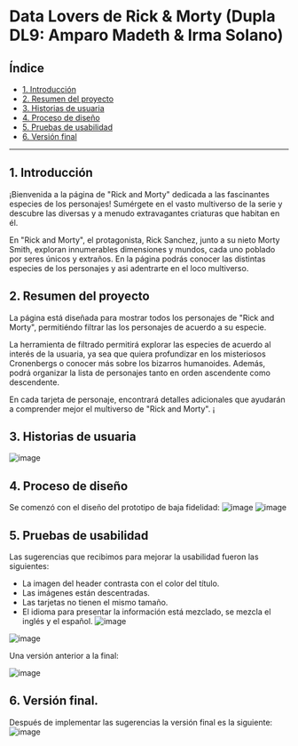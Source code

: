 # Data Lovers de Rick & Morty (Dupla DL9: Amparo Madeth & Irma Solano)

## Índice

* [1. Introducción](#1-Introducción)
* [2. Resumen del proyecto](#2-resumen-del-proyecto)
* [3. Historias de usuaria](#3-Historias-de-usuaria)
* [4. Proceso de diseño](#4-Proceso-de-diseño)
* [5. Pruebas de usabilidad](#5-Pruebas-de-usabilidad)
* [6. Versión final](#6-Versión-final)
***

## 1. Introducción

¡Bienvenida a la página de "Rick and Morty" dedicada a las fascinantes especies de los personajes! Sumérgete en el vasto multiverso de la serie y descubre las diversas y a menudo extravagantes criaturas que habitan en él.

En "Rick and Morty", el protagonista, Rick Sanchez, junto a su nieto Morty Smith, exploran innumerables dimensiones y mundos, cada uno poblado por seres únicos y extraños. En la página podrás conocer las distintas especies de los personajes y asi adentrarte en el loco multiverso.

## 2. Resumen del proyecto

La página está diseñada para mostrar todos los personajes de "Rick and Morty", permitiéndo filtrar las los personajes de acuerdo a su especie.

La herramienta de filtrado permitirá explorar las especies de acuerdo al interés de la usuaria, ya sea que quiera profundizar en los misteriosos Cronenbergs o conocer más sobre los bizarros humanoides. Además, podrá organizar la lista de personajes tanto en orden ascendente como descendente.

En cada tarjeta de personaje, encontrará detalles adicionales que ayudarán a comprender mejor el multiverso de "Rick and Morty". ¡

## 3. Historias de usuaria

![image](https://github.com/MadethA/DEV011-data-lovers/assets/142620601/4a172e00-16a6-4358-9f9e-2c5766d166ac)

## 4. Proceso de diseño
Se comenzó con el diseño del prototipo de baja fidelidad:
![image](https://github.com/MadethA/DEV011-data-lovers/assets/142620601/a2e79b2d-6c02-4f22-8eca-dda026dad282)
![image](https://github.com/MadethA/DEV011-data-lovers/assets/142620601/02b18a1c-c948-4045-ae31-a2863d11f8d1)

## 5. Pruebas de usabilidad
Las sugerencias que recibimos para mejorar la usabilidad fueron las siguientes:
- La imagen del header contrasta con el color del título.
- Las imágenes están descentradas.
- Las tarjetas no tienen el mismo tamaño.
- El idioma para presentar la información está mezclado, se mezcla el inglés y el español.
![image](https://github.com/MadethA/DEV011-data-lovers/assets/142620601/bc993332-168c-4434-a2fa-52635fdf2f60)

![image](https://github.com/MadethA/DEV011-data-lovers/assets/142620601/f12d2225-3551-4a61-abb1-8191f9ffc1a9)

Una versión anterior a la final:

![image](https://github.com/MadethA/DEV011-data-lovers/assets/142620601/aba48e54-bb6d-42a8-af16-4cd6fb8a8a2f)
## 6. Versión final. 
Después de implementar las sugerencias la versión final es la siguiente:
![image](https://github.com/MadethA/DEV011-data-lovers/assets/142620601/5b652fa5-3c22-4a8b-8f74-f4a527bfb48b)







